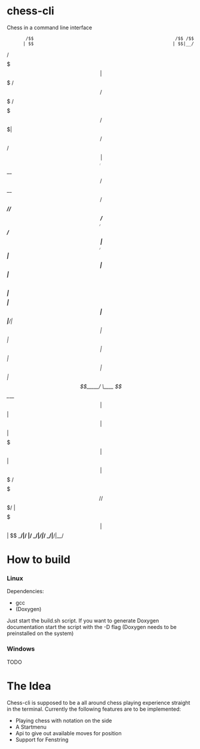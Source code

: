 # chess-cli

Chess in a command line interface


           /$$                                                     /$$ /$$
          | $$                                                    | $$|__/
  /$$$$$$$| $$$$$$$   /$$$$$$   /$$$$$$$ /$$$$$$$         /$$$$$$$| $$ /$$
 /$$_____/| $$__  $$ /$$__  $$ /$$_____//$$_____//$$$$$$ /$$_____/| $$| $$
| $$      | $$  \ $$| $$$$$$$$|  $$$$$$|  $$$$$$|______/| $$      | $$| $$
| $$      | $$  | $$| $$_____/ \____  $$\____  $$       | $$      | $$| $$
|  $$$$$$$| $$  | $$|  $$$$$$$ /$$$$$$$//$$$$$$$/       |  $$$$$$$| $$| $$
 \_______/|__/  |__/ \_______/|_______/|_______/         \_______/|__/|__/

# How to build

### Linux

Dependencies:
- gcc
- (Doxygen)

Just start the build.sh script. If you want to generate Doxygen documentation
start the script with the -D flag (Doxygen needs to be preinstalled on the system)

### Windows

TODO

# The Idea

Chess-cli is supposed to be a all around chess playing experience
straight in the terminal. Currently the following features are to be
implemented:

- Playing chess with notation on the side
- A Startmenu
- Api to give out available moves for position
- Support for Fenstring
